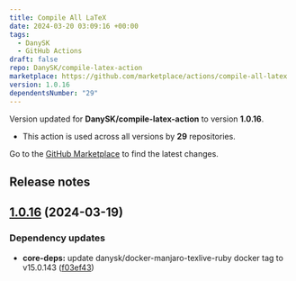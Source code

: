 ```yaml
---
title: Compile All LaTeX
date: 2024-03-20 03:09:16 +00:00
tags:
  - DanySK
  - GitHub Actions
draft: false
repo: DanySK/compile-latex-action
marketplace: https://github.com/marketplace/actions/compile-all-latex
version: 1.0.16
dependentsNumber: "29"
---
```



Version updated for **DanySK/compile-latex-action** to version **1.0.16**.
- This action is used across all versions by **29** repositories.

Go to the [GitHub Marketplace](https://github.com/marketplace/actions/compile-all-latex) to find the latest changes.

## Release notes

## [1.0.16](https://github.com/DanySK/compile-latex-action/compare/1.0.15...1.0.16) (2024-03-19)


### Dependency updates

* **core-deps:** update danysk/docker-manjaro-texlive-ruby docker tag to v15.0.143 ([f03ef43](https://github.com/DanySK/compile-latex-action/commit/f03ef43a517f77f9c57244b155371a4b8820075b))


